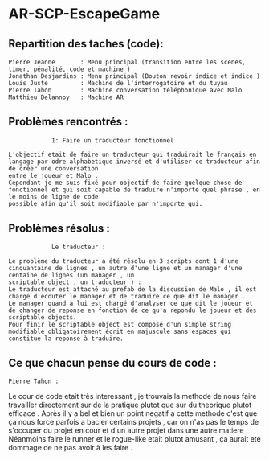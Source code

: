 # AR-SCP-EscapeGame

## Repartition des taches (code):

	Pierre Jeanne       : Menu principal (transition entre les scenes, timer, pénalité, code et machine )
	Jonathan Desjardins : Menu principal (Bouton revoir indice et indice ) 
	Louis Juste         : Machine de l'interrogatoire et du tuyau 
	Pierre Tahon        : Machine conversation téléphonique avec Malo
	Matthieu Delannoy   : Machine AR


## Problèmes rencontrés :

				
				1: Faire un traducteur fonctionnel
				
	L'objectif etait de faire un traducteur qui traduirait le français en langage par odre alphabetique inversé et d'utiliser ce traducteur afin de créer une conversation
	entre le joueur et Malo .
	Cependant je me suis fixé pour objectif de faire quelque chose de fonctionnel et qui soit capable de traduire n'importe quel phrase , en le moins de ligne de code 	 
	possible afin qu'il soit modifiable par n'importe qui.

## Problèmes résolus : 

				Le traducteur :
	
	Le problème du traducteur a été résolu en 3 scripts dont 1 d'une cinquantaine de lignes , un autre d'une ligne et un manager d'une centaine de lignes (un manager , un 
	scriptable object , un traducteur ) : 
	Le traducteur est attaché au prefab de la discussion de Malo , il est chargé d'ecouter le manager et de traduire ce que dit le manager .
	Le manager quand à lui est chargé d'analyser ce que dit le joueur et de changer de reponse en fonction de ce qu'a repondu le joueur et des scriptable objects.
	Pour finir le scriptable object est composé d'un simple string modifiable obligatoirement écrit en majuscule sans espaces qui constitue la reponse à traduire.

## Ce que chacun pense du cours de code :

	Pierre Tahon :
Le cour de code etait très interessant , je trouvais la methode de nous faire travailler directement sur de la pratique plutot que sur du theorique plutot efficace .
Après il y a bel et bien un point negatif a cette methode c'est que ça nous force parfois a bacler certains projets , car on n'as pas le temps de s'occuper du projet en cour et d'un autre projet dans une autre matiere . 
Néanmoins faire le runner et le rogue-like etait plutot amusant , ça aurait ete dommage de ne pas avoir à les faire .
